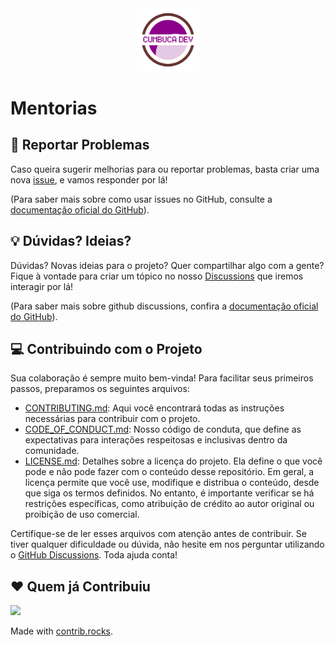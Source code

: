 <div align="center">
  <picture>
    <source
      media="(prefers-color-scheme: dark)"
      srcset="https://github.com/cumbucadev/design/raw/main/images/logo-dark-transparent.png"
    >
    <img
      alt="Logo do Cumbuca Dev"
      src="https://github.com/cumbucadev/design/raw/main/images/logo-light-transparent.png"
      width="20%"
    >
  </picture>
</div>

# Mentorias

## 💬 Reportar Problemas

Caso queira sugerir melhorias para ou reportar problemas, basta criar uma nova
[issue][github-issues], e vamos responder por lá!

(Para saber mais sobre como usar issues no GitHub, consulte a
[documentação oficial do GitHub][github-issues-doc]).

## 💡 Dúvidas? Ideias?

Dúvidas? Novas ideias para o projeto? Quer compartilhar algo com a
gente? Fique à vontade para criar um tópico no nosso [Discussions][github-discussions] que iremos
interagir por lá!

(Para saber mais sobre github discussions, confira a
[documentação oficial do GitHub][github-discussions-doc]).

## 💻 Contribuindo com o Projeto

Sua colaboração é sempre muito bem-vinda! Para facilitar seus primeiros passos, preparamos os
seguintes arquivos:

- [CONTRIBUTING.md](/CONTRIBUTING.md): Aqui você encontrará todas as instruções necessárias para
contribuir com o projeto.
- [CODE_OF_CONDUCT.md](/CODE_OF_CONDUCT.md): Nosso código de conduta, que define as expectativas
para interações respeitosas e inclusivas dentro da comunidade.
- [LICENSE.md](/LICENSE.md): Detalhes sobre a licença do projeto. Ela define o que você pode e não
pode fazer com o conteúdo desse repositório. Em geral, a licença permite que você use, modifique e
distribua o conteúdo, desde que siga os termos definidos. No entanto, é importante verificar se há
restrições específicas, como atribuição de crédito ao autor original ou proibição de uso comercial.

Certifique-se de ler esses arquivos com atenção antes de contribuir. Se tiver qualquer dificuldade
ou dúvida, não hesite em nos perguntar utilizando o [GitHub Discussions][github-discussions]. Toda
ajuda conta!

## ❤️ Quem já Contribuiu

<a href="https://github.com/cumbucadev/generic-template/graphs/contributors">
  <img src="https://contrib.rocks/image?repo=cumbucadev/generic-template" />
</a>

Made with [contrib.rocks](https://contrib.rocks).

[github-discussions-doc]: https://docs.github.com/pt/discussions
[github-discussions]: https://github.com/cumbucadev/mentorias/discussions
[github-issues-doc]: https://docs.github.com/pt/issues/tracking-your-work-with-issues/creating-an-issue
[github-issues]: https://github.com/cumbucadev/mentorias/issues
